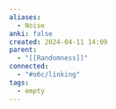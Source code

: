 ```yaml
---
aliases:
  - Noise
anki: false
created: 2024-04-11 14:09
parent:
  - "[[Randomness]]"
connected:
  - "#обс/linking"
tags:
  - empty
---
```

